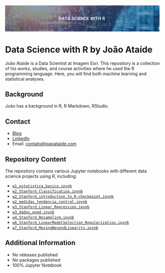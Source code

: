![Project Image](DSR.png)
# Data Science with R by João Ataíde

João Ataíde is a Data Scientist at Imagem Esri. This repository is a collection of his works, studies, and course activities where he used the R programming language. Here, you will find both machine learning and statistical analyses.

## Background
João has a background in R, R Markdown, RStudio.

## Contact
- [Blog](https://joaoataide.com)
- [LinkedIn](https://www.linkedin.com/in/jvataidee/)
- Email: contato@joaoataide.com

## Repository Content
The repository contains various Jupyter notebooks with different data science projects using R, including:

- [`w1_estatistica_basica.ipynb`](https://github.com/jvataidee/DataScienceR/blob/master/w1_estatistica_basica.ipynb)
- [`w2_Stanford_Classification.ipynb`](https://github.com/jvataidee/DataScienceR/blob/master/w2_Stanford_Classification.ipynb)
- [`w2_Stanford_introduction_to_R-checkpoint.ipynb`](https://github.com/jvataidee/DataScienceR/blob/master/w2_Stanford_introduction_to_R-checkpoint.ipynb)
- [`w2_medidas_tendencia_central.ipynb`](https://github.com/jvataidee/DataScienceR/blob/master/w2_medidas_tendencia_central.ipynb)
- [`w3_Stanford_Linear_Regression.ipynb`](https://github.com/jvataidee/DataScienceR/blob/master/w3_Stanford_Linear_Regression.ipynb)
- [`w3_dados_enad.ipynb`](https://github.com/jvataidee/DataScienceR/blob/master/w3_dados_enad.ipynb)
- [`w4_Stanford_Resampling.ipynb`](https://github.com/jvataidee/DataScienceR/blob/master/w4_Stanford_Resampling.ipynb)
- [`w6_Stanford_LinearModelSelection_Regularization.ipynb`](https://github.com/jvataidee/DataScienceR/blob/master/w6_Stanford_LinearModelSelection_Regularization.ipynb)
- [`w7_Stanford_MovingBeyondLinearity.ipynb`](https://github.com/jvataidee/DataScienceR/blob/master/w7_Stanford_MovingBeyondLinearity.ipynb)

## Additional Information
- No releases published
- No packages published
- 100% Jupyter Notebook
